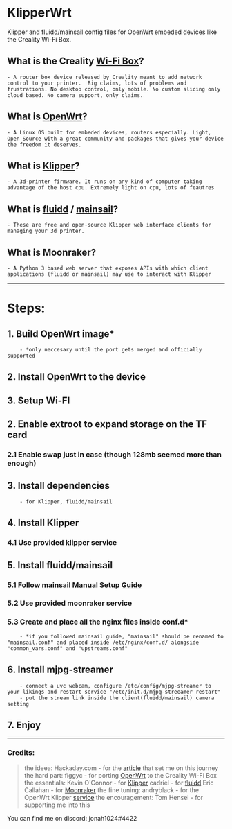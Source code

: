 # KlipperWrt
 Klipper and fluidd/mainsail config files for OpenWrt embeded devices like the Creality Wi-Fi Box.

## What is the Creality [Wi-Fi Box](https://www.creality.com/goods-detail/creality-box-3d-printer)?
    - A router box device released by Creality meant to add network control to your printer.  Big claims, lots of problems and frustrations. No desktop control, only mobile. No custom slicing only cloud based. No camera support, only claims.

## What is [OpenWrt](https://github.com/openwrt/openwrt)?
    - A Linux OS built for embeded devices, routers especially. Light, Open Source with a great community and packages that gives your device the freedom it deserves. 
    
## What is [Klipper](https://github.com/KevinOConnor/klipper)?
    - A 3d-printer firmware. It runs on any kind of computer taking advantage of the host cpu. Extremely light on cpu, lots of feautres

## What is [fluidd](https://github.com/cadriel/fluidd) / [mainsail](https://github.com/meteyou/mainsail)?
    - These are free and open-source Klipper web interface clients for managing your 3d printer.
    
## What is Moonraker?
    - A Python 3 based web server that exposes APIs with which client applications (fluidd or mainsail) may use to interact with Klipper

--------------------------------------------------------------------------

# Steps:
## 1. Build OpenWrt image*
        - *only neccesary until the port gets merged and officially supported
## 2. Install OpenWrt to the device
## 3. Setup Wi-FI
## 2. Enable extroot to expand storage on the TF card
###     2.1 Enable swap just in case (though 128mb seemed more than enough)
## 3. Install dependencies
        - for Klipper, fluidd/mainsail
## 4. Install Klipper
###     4.1 Use provided klipper service
## 5. Install fluidd/mainsail
###     5.1 Follow mainsail Manual Setup [Guide](https://docs.mainsail.xyz/setup/manual-setup)
###     5.2 Use provided moonraker service
###     5.3 Create and place all the nginx files inside conf.d*
        - *if you followed mainsail guide, "mainsail" should pe renamed to "mainsail.conf" and placed inside /etc/nginx/conf.d/ alongside "common_vars.conf" and "upstreams.conf"
## 6. Install mjpg-streamer
        - connect a uvc webcam, configure /etc/config/mjpg-streamer to your likings and restart service "/etc/init.d/mjpg-streeamer restart"
        - put the stream link inside the client(fluidd/mainsail) camera setting
## 7. Enjoy 

--------------------------------------------------------------------------

### Credits:
> the ideea: Hackaday.com - for the [article](https://hackaday.com/2020/12/28/teardown-creality-wifi-box) that set me on this journey
> the hard part: figgyc - for porting [OpenWrt](https://github.com/figgyc/openwrt/tree/wb01) to the Creality Wi-Fi Box
> the essentials: Kevin O'Connor - for [Klipper](https://github.com/KevinOConnor/klipper)
                           cadriel - for [fluidd](https://github.com/cadriel/fluidd)
                           Eric Callahan - for [Moonraker](https://github.com/Arksine/moonraker)
> the fine tuning: andryblack - for the OpenWrt Klipper [service](https://github.com/andryblack/openwrt-build/tree/master/packages/klipper/files)
> the encouragement: Tom Hensel - for supporting me into this

You can find me on discord: jonah1024#4422
